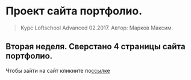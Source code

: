 # Проект сайта портфолио. 

> Курс Loftschool Advanced 02.2017. Автор: Марков Максим.

## Вторая неделя. Сверстано 4 страницы сайта портфолио.

Чтобы зайти на сайт кликните по[ссылке](http://webgips.tmweb.ru)


